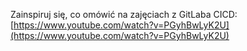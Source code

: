 Zainspiruj się, co omówić na zajęciach z GitLaba CICD: [https://www.youtube.com/watch?v=PGyhBwLyK2U](https://www.youtube.com/watch?v=PGyhBwLyK2U)